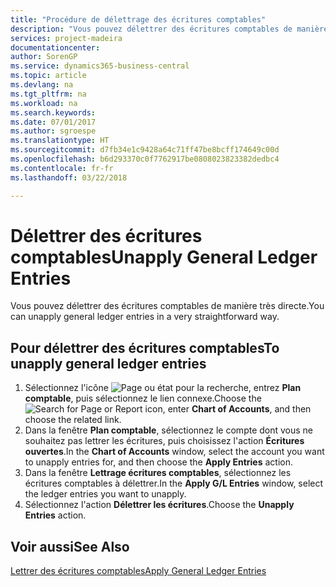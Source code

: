 ```yaml
---
title: "Procédure de délettrage des écritures comptables"
description: "Vous pouvez délettrer des écritures comptables de manière très directe."
services: project-madeira
documentationcenter: 
author: SorenGP
ms.service: dynamics365-business-central
ms.topic: article
ms.devlang: na
ms.tgt_pltfrm: na
ms.workload: na
ms.search.keywords: 
ms.date: 07/01/2017
ms.author: sgroespe
ms.translationtype: HT
ms.sourcegitcommit: d7fb34e1c9428a64c71ff47be8bcff174649c00d
ms.openlocfilehash: b6d293370c0f7762917be0808023823382dedbc4
ms.contentlocale: fr-fr
ms.lasthandoff: 03/22/2018

---
```

# <a name="unapply-general-ledger-entries"></a><span data-ttu-id="3dcab-103">Délettrer des écritures comptables</span><span class="sxs-lookup"><span data-stu-id="3dcab-103">Unapply General Ledger Entries</span></span>
<span data-ttu-id="3dcab-104">Vous pouvez délettrer des écritures comptables de manière très directe.</span><span class="sxs-lookup"><span data-stu-id="3dcab-104">You can unapply general ledger entries in a very straightforward way.</span></span>  

## <a name="to-unapply-general-ledger-entries"></a><span data-ttu-id="3dcab-105">Pour délettrer des écritures comptables</span><span class="sxs-lookup"><span data-stu-id="3dcab-105">To unapply general ledger entries</span></span>  

1.  <span data-ttu-id="3dcab-106">Sélectionnez l'icône ![Page ou état pour la recherche](../../media/ui-search/search_small.png "Page ou état pour la recherche"), entrez **Plan comptable**, puis sélectionnez le lien connexe.</span><span class="sxs-lookup"><span data-stu-id="3dcab-106">Choose the ![Search for Page or Report](../../media/ui-search/search_small.png "Search for Page or Report icon") icon, enter **Chart of Accounts**, and then choose the related link.</span></span>  
2.  <span data-ttu-id="3dcab-107">Dans la fenêtre **Plan comptable**, sélectionnez le compte dont vous ne souhaitez pas lettrer les écritures, puis choisissez l'action **Écritures ouvertes**.</span><span class="sxs-lookup"><span data-stu-id="3dcab-107">In the **Chart of Accounts** window, select the account you want to unapply entries for, and then choose the **Apply Entries** action.</span></span>  
3.  <span data-ttu-id="3dcab-108">Dans la fenêtre **Lettrage écritures comptables**, sélectionnez les écritures comptables à délettrer.</span><span class="sxs-lookup"><span data-stu-id="3dcab-108">In the **Apply G/L Entries** window, select the ledger entries you want to unapply.</span></span>  
4.  <span data-ttu-id="3dcab-109">Sélectionnez l'action **Délettrer les écritures**.</span><span class="sxs-lookup"><span data-stu-id="3dcab-109">Choose the **Unapply Entries** action.</span></span>  

## <a name="see-also"></a><span data-ttu-id="3dcab-110">Voir aussi</span><span class="sxs-lookup"><span data-stu-id="3dcab-110">See Also</span></span>  
[<span data-ttu-id="3dcab-111">Lettrer des écritures comptables</span><span class="sxs-lookup"><span data-stu-id="3dcab-111">Apply General Ledger Entries</span></span>](how-to-apply-general-ledger-entries.md)

